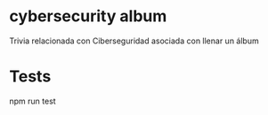 # cybersecurity album
Trivia relacionada con Ciberseguridad asociada con llenar un álbum

# Tests
npm run test
